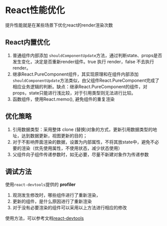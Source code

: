 # React性能优化

提升性能就是在某些场景下优化react的render渲染次数

## React内置优化

1. 普通组件内部添加 `shouldComponentUpdate`方法，通过判断state、props是否发生变化，决定是否重新render组件。true 执行 render，false 不去执行 render。
2. 继承React.PureComponent组件，其实现原理和在组件内部添加 `shouldComponentUpdate`方法类似，由父组件React.PureComponent完成了相应业务逻辑的判断。缺点：继承React.PureComponent的组件，对props，state只能进行浅比较，对于引用类型则无法进行比较。
3. 函数组件，使用React.memo(), 避免组件的重复渲染

## 优化策略

1. 引用数据类型：采用整体 clone (替换)对象的方式，更新引用数据类型的地址，达到数据更新，视图更新的目的；
2. 对于不影响界面渲染的数据，设置为内部属性，不将其放state中，避免不必要的渲染（优先使用属性，不使用状态，减少状态使用）
3. 父组件向子组件传递参数时，如无必要，尽量不新建对象作为传递参数

## 调试方法

使用`react-devtools`提供的 **profiler**

1. 观测发生修改时，哪些组件进行了重新渲染，
2. 更新的组件，是什么原因进行了重新渲染
3. 对于没有必要渲染的组件可以采用以上方法进行相应的修改

使用方法，可以参考文档[react-devtools](https://zh-hans.reactjs.org/blog/2018/09/10/introducing-the-react-profiler.html)